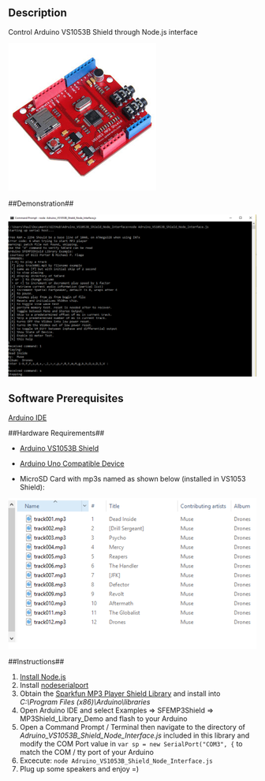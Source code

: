 ## Description ##
Control Arduino VS1053B Shield through Node.js interface

![](https://github.com/toolboc/Adruino_VS1053B_Shield_Node_Interface/blob/master/Assets/Arduino_VS1053B_Shield.jpg)

##Demonstration##

![](https://github.com/toolboc/Adruino_VS1053B_Shield_Node_Interface/blob/master/Assets/Demonstration.PNG)

## Software Prerequisites ##
[Arduino IDE](https://www.arduino.cc/en/Main/Software)

##Hardware Requirements##
- [Arduino VS1053B Shield](http://www.geeetech.com/wiki/index.php/Arduino_MP3_shield_board_with_TF_card)

- [Arduino Uno Compatible Device](https://www.arduino.cc/en/Main/ArduinoBoardUno)

- MicroSD Card with mp3s named as shown below (installed in VS1053 Shield):

![](https://github.com/toolboc/Adruino_VS1053B_Shield_Node_Interface/blob/master/Assets/SDFileNames.PNG)

##Instructions##

1. [Install Node.js](https://nodejs.org/en/)
2. Install [nodeserialport](https://www.npmjs.com/package/serialport) 
3. Obtain the [Sparkfun MP3 Player Shield Library](https://github.com/madsci1016/Sparkfun-MP3-Player-Shield-Arduino-Library) and install into *C:\Program Files (x86)\Arduino\libraries*
4. Open Arduino IDE and select Examples => SFEMP3Shield => MP3Shield_Library_Demo and flash to your Arduino 
5. Open a Command Prompt / Terminal then navigate to the directory of *Adruino_VS1053B_Shield_Node_Interface.js* included in this library and modify the COM Port value in  `var sp = new SerialPort("COM3", {`  to match the COM / tty port of your Arduino
6. Excecute: `node Adruino_VS1053B_Shield_Node_Interface.js`
7. Plug up some speakers and enjoy =)
